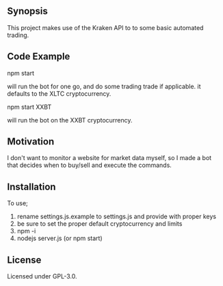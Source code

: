 ## Synopsis

This project makes use of the Kraken API to to some basic automated trading. 

## Code Example

npm start 

will run the bot for one go, and do some trading trade if applicable. it defaults to the XLTC cryptocurrency.

npm start XXBT

will run the bot on the XXBT cryptocurrency. 

## Motivation

I don't want to monitor a website for market data myself, so I made a bot that decides when to buy/sell and execute the commands. 

## Installation

To use; 

1. rename settings.js.example to settings.js and provide with proper keys
2. be sure to set the proper default cryptocurrency and limits
3. npm -i
4. nodejs server.js (or npm start)

## License

Licensed under GPL-3.0.


